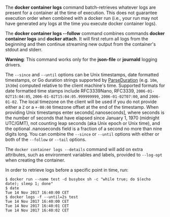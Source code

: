 The **docker container logs** command batch-retrieves whatever logs are present for
a container at the time of execution. This does not guarantee execution
order when combined with a docker run (i.e., your run may not have generated
any logs at the time you execute docker container logs).

The **docker container logs --follow** command combines commands **docker container logs** and
**docker attach**. It will first return all logs from the beginning and
then continue streaming new output from the container's stdout and stderr.

**Warning**: This command works only for the **json-file** or **journald**
logging drivers.

The `--since` and `--until` options can be Unix timestamps, date formatted timestamps, 
or Go duration strings supported by [ParseDuration](https://pkg.go.dev/time#ParseDuration) (e.g. `10m`, `1h30m`) computed relative to the client machine's
time. Supported formats for date formatted time stamps include RFC3339Nano,
RFC3339, `2006-01-02T15:04:05`, `2006-01-02T15:04:05.999999999`,
`2006-01-02T07:00`, and `2006-01-02`. The local timezone on the client will be
used if you do not provide either a `Z` or a `+-00:00` timezone offset at the
end of the timestamp.  When providing Unix timestamps enter
seconds[.nanoseconds], where seconds is the number of seconds that have elapsed
since January 1, 1970 (midnight UTC/GMT), not counting leap  seconds (aka Unix
epoch or Unix time), and the optional .nanoseconds field is a fraction of a
second no more than nine digits long. You can combine the `--since` or `--until` 
options with either or both of the `--follow` or `--tail` options.

The `docker container logs --details` command will add on extra attributes, such as
environment variables and labels, provided to `--log-opt` when creating the
container.

In order to retrieve logs before a specific point in time, run:

```console
$ docker run --name test -d busybox sh -c "while true; do $(echo date); sleep 1; done"
$ date
Tue 14 Nov 2017 16:40:00 CET
$ docker logs -f --until=2s test
Tue 14 Nov 2017 16:40:00 CET
Tue 14 Nov 2017 16:40:01 CET
Tue 14 Nov 2017 16:40:02 CET
```
